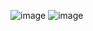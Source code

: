 ![image](https://github.com/RavilMinnegaliev426/Project-Ts/assets/84266444/5bf38084-e77f-4086-a156-227fb33619b0)
![image](https://github.com/RavilMinnegaliev426/Project-Ts/assets/84266444/9ff0d85d-1a32-43e2-885a-0330a833fcba)
